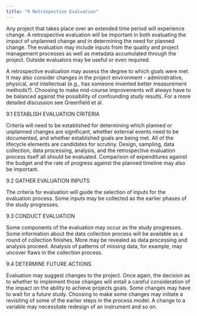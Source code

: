 ```yaml
---
title: "9 Retrospective Evaluation"
---
```


Any project that takes place over an extended time period will experience change. A retrospective evaluation will be important in both evaluating the impact of unplanned change and in determining the need for planned change. The evaluation may include inputs from the quality and project management processes as well as metadata accumulated through the project. Outside evaluators may be useful or even required.

A retrospective evaluation may assess the degree to which goals were met. It may also consider changes in the project environment - administrative, physical, and intellectual (e.g., has someone invented better measurement methods?). Choosing to make mid-course improvements will always have to be balanced against the possibility of confounding study results. For a more detailed discussion see Greenfield et al.

9.1 ESTABLISH EVALUATION CRITERIA

Criteria will need to be established for determining which planned or unplanned changes are significant, whether external events need to be documented, and whether established goals are being met. All of the lifecycle elements are candidates for scrutiny. Design, sampling, data collection, data processing, analysis, and the retrospective evaluation process itself all should be evaluated. Comparison of expenditures against the budget and the rate of progress against the planned timeline may also be important.

9.2 GATHER EVALUATION INPUTS

The criteria for evaluation will guide the selection of inputs for the evaluation process. Some inputs may be collected as the earlier phases of the study progresses.

9.3 CONDUCT EVALUATION

Some components of the evaluation may occur as the study progresses. Some information about the data collection process will be available as a round of collection finishes. More may be revealed as data processing and analysis proceed. Analysis of patterns of missing data, for example, may uncover flaws in the collection process.

9.4 DETERMINE FUTURE ACTIONS

Evaluation may suggest changes to the project. Once again, the decision as to whether to implement those changes will entail a careful consideration of the impact on the ability to achieve projects goals. Some changes may have to wait for a future study. Choosing to make some changes may initiate a revisiting of some of the earlier steps in the process model. A change to a variable may necessitate redesign of an instrument and so on.

